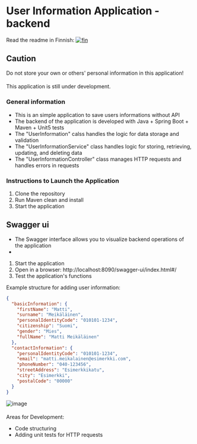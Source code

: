 # User Information Application - backend

Read the readme in Finnish: [![fin](https://img.shields.io/badge/lang-fin-red.svg)](https://github.com/LottaViljamaa/user-information-collection-rest/blob/main/README.md)

## Caution
Do not store your own or others' personal information in this application!
#### 
This application is still under development.
### General information
- This is an simple application to save users informations without API
- The backend of the application is developed with Java + Spring Boot + Maven + Unit5 tests
- The "UserInformation" calss handles the logic for data storage and validation
- The "UserInformationService" class handles logic for storing, retrieving, updating, and deleting data
- The "UserInformationController" class manages HTTP requests and handles errors in requests

### Instructions to Launch the Application
1. Clone the repository
2. Run Maven clean and install
3. Start the application
   
## Swagger ui

- The Swagger interface allows you to visualize backend operations of the application
- 
1. Start the application
2. Open in a browser: http://localhost:8090/swagger-ui/index.html#/
3. Test the application's functions

Example structure for adding user information: 

```JSON
{
  "basicInformation": {
    "firstName": "Matti",
    "surname": "Meikäläinen",
    "personalIdentityCode": "010101-1234",
    "citizenship": "Suomi",
    "gender": "Mies",
    "fullName": "Matti Meikäläinen"
  },
  "contactInformation": {
    "personalIdentityCode": "010101-1234",
    "email": "matti.meikalainen@esimerkki.com",
    "phoneNumber": "040-123456",
    "streetAddress": "Esimerkkikatu",
    "city": "Esimerkki",
    "postalCode": "00000"
  }
}
```
![image](https://github.com/user-attachments/assets/1f4ca9d2-9f97-4c27-bc3e-c9d8fa7ad0a5)

####
Areas for Development:
- Code structuring
- Adding unit tests for HTTP requests


